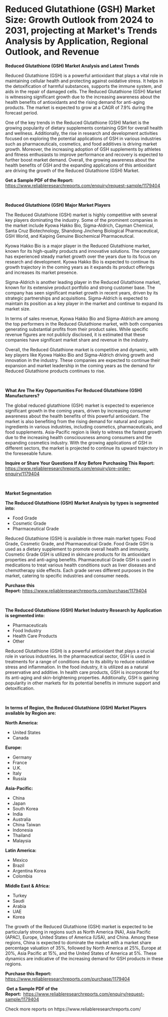 <p><h1>Reduced Glutathione (GSH) Market Size: Growth Outlook from 2024 to 2031, projecting at Market's Trends Analysis by Application, Regional Outlook, and Revenue</h1></p><p><strong>Reduced Glutathione (GSH) Market Analysis and Latest Trends</strong></p>
<p><p>Reduced Glutathione (GSH) is a powerful antioxidant that plays a vital role in maintaining cellular health and protecting against oxidative stress. It helps in the detoxification of harmful substances, supports the immune system, and aids in the repair of damaged cells. The Reduced Glutathione (GSH) Market is witnessing significant growth due to the increasing awareness about the health benefits of antioxidants and the rising demand for anti-aging products. The market is expected to grow at a CAGR of 7.9% during the forecast period.</p><p>One of the key trends in the Reduced Glutathione (GSH) Market is the growing popularity of dietary supplements containing GSH for overall health and wellness. Additionally, the rise in research and development activities focused on exploring the potential applications of GSH in various industries such as pharmaceuticals, cosmetics, and food additives is driving market growth. Moreover, the increasing adoption of GSH supplements by athletes and fitness enthusiasts to improve performance and recovery is expected to further boost market demand. Overall, the growing awareness about the health benefits of GSH and the expanding applications of this antioxidant are driving the growth of the Reduced Glutathione (GSH) Market.</p></p>
<p><strong>Get a Sample PDF of the Report:&nbsp;</strong> <a href="https://www.reliableresearchreports.com/enquiry/request-sample/1179404">https://www.reliableresearchreports.com/enquiry/request-sample/1179404</a></p>
<p>&nbsp;</p>
<p><strong>Reduced Glutathione (GSH) Major Market Players</strong></p>
<p><p>The Reduced Glutathione (GSH) market is highly competitive with several key players dominating the industry. Some of the prominent companies in the market include Kyowa Hakko Bio, Sigma-Aldrich, Cayman Chemical, Santa Cruz Biotechnology, Shandong Jincheng Biological Pharmaceutical, GSH World, and Kaiping Genuine Biochemical Pharmaceutical.</p><p>Kyowa Hakko Bio is a major player in the Reduced Glutathione market, known for its high-quality products and innovative solutions. The company has experienced steady market growth over the years due to its focus on research and development. Kyowa Hakko Bio is expected to continue its growth trajectory in the coming years as it expands its product offerings and increases its market presence.</p><p>Sigma-Aldrich is another leading player in the Reduced Glutathione market, known for its extensive product portfolio and strong customer base. The company has seen significant market growth in recent years, driven by its strategic partnerships and acquisitions. Sigma-Aldrich is expected to maintain its position as a key player in the market and continue to expand its market size.</p><p>In terms of sales revenue, Kyowa Hakko Bio and Sigma-Aldrich are among the top performers in the Reduced Glutathione market, with both companies generating substantial profits from their product sales. While specific revenue figures are not publicly disclosed, it is estimated that these companies have significant market share and revenue in the industry.</p><p>Overall, the Reduced Glutathione market is competitive and dynamic, with key players like Kyowa Hakko Bio and Sigma-Aldrich driving growth and innovation in the industry. These companies are expected to continue their expansion and market leadership in the coming years as the demand for Reduced Glutathione products continues to rise.</p></p>
<p>&nbsp;</p>
<p><strong>What Are The Key Opportunities For Reduced Glutathione (GSH) Manufacturers?</strong></p>
<p><p>The global reduced glutathione (GSH) market is expected to experience significant growth in the coming years, driven by increasing consumer awareness about the health benefits of this powerful antioxidant. The market is also benefiting from the rising demand for natural and organic ingredients in various industries, including cosmetics, pharmaceuticals, and food supplements. Asia-Pacific region is likely to witness the fastest growth due to the increasing health consciousness among consumers and the expanding cosmetics industry. With the growing applications of GSH in different sectors, the market is projected to continue its upward trajectory in the foreseeable future.</p></p>
<p><strong>Inquire or Share Your Questions If Any Before Purchasing This Report:</strong> <a href="https://www.reliableresearchreports.com/enquiry/pre-order-enquiry/1179404">https://www.reliableresearchreports.com/enquiry/pre-order-enquiry/1179404</a></p>
<p>&nbsp;</p>
<p><strong>Market Segmentation</strong></p>
<p><strong>The Reduced Glutathione (GSH) Market Analysis by types is segmented into:</strong></p>
<p><ul><li>Food Grade</li><li>Cosmetic Grade</li><li>Pharmaceutical Grade</li></ul></p>
<p><p>Reduced Glutathione (GSH) is available in three main market types: Food Grade, Cosmetic Grade, and Pharmaceutical Grade. Food Grade GSH is used as a dietary supplement to promote overall health and immunity. Cosmetic Grade GSH is utilized in skincare products for its antioxidant properties and anti-aging benefits. Pharmaceutical Grade GSH is used in medications to treat various health conditions such as liver diseases and chemotherapy side effects. Each grade serves different purposes in the market, catering to specific industries and consumer needs.</p></p>
<p><strong>Purchase this Report:&nbsp;</strong><a href="https://www.reliableresearchreports.com/purchase/1179404">https://www.reliableresearchreports.com/purchase/1179404</a></p>
<p>&nbsp;</p>
<p><strong>The Reduced Glutathione (GSH) Market Industry Research by Application is segmented into:</strong></p>
<p><ul><li>Pharmaceuticals</li><li>Food Industry</li><li>Health Care Products</li><li>Other</li></ul></p>
<p><p>Reduced Glutathione (GSH) is a powerful antioxidant that plays a crucial role in various industries. In the pharmaceutical sector, GSH is used in treatments for a range of conditions due to its ability to reduce oxidative stress and inflammation. In the food industry, it is utilized as a natural preservative and additive. In health care products, GSH is incorporated for its anti-aging and skin-brightening properties. Additionally, GSH is gaining popularity in other markets for its potential benefits in immune support and detoxification.</p></p>
<p>&nbsp;</p>
<p><strong>In terms of Region, the Reduced Glutathione (GSH) Market Players available by Region are:</strong></p>
<p>
    <p> <strong> North America: </strong>
        <ul>
            <li>United States</li>
            <li>Canada</li>
        </ul>
        </p> 
    <p> <strong> Europe: </strong>
        <ul>
            <li>Germany</li>
            <li>France</li>
            <li>U.K.</li>
            <li>Italy</li>
            <li>Russia</li>
        </ul>
        </p> 
    <p> <strong> Asia-Pacific: </strong>
        <ul>
            <li>China</li>
            <li>Japan</li>
            <li>South Korea</li>
            <li>India</li>
            <li>Australia</li>
            <li>China Taiwan</li>
            <li>Indonesia</li>
            <li>Thailand</li>
            <li>Malaysia</li>
        </ul>
        </p> 
    <p> <strong> Latin America: </strong>
        <ul>
            <li>Mexico</li>
            <li>Brazil</li>
            <li>Argentina Korea</li>
            <li>Colombia</li>
        </ul>
        </p> 
    <p> <strong> Middle East & Africa: </strong>
        <ul>
            <li>Turkey</li>
            <li>Saudi</li>
            <li>Arabia</li>
            <li>UAE</li>
            <li>Korea</li>
        </ul>
    </p>
    </p>
<p><p>The growth of the Reduced Glutathione (GSH) market is expected to be particularly strong in regions such as North America (NA), Asia Pacific (APAC), Europe, United States of America (USA), and China. Among these regions, China is expected to dominate the market with a market share percentage valuation of 35%, followed by North America at 25%, Europe at 20%, Asia Pacific at 15%, and the United States of America at 5%. These dynamics are indicative of the increasing demand for GSH products in these regions.</p></p>
<p><strong>Purchase this Report: </strong><a href="https://www.reliableresearchreports.com/purchase/1179404">https://www.reliableresearchreports.com/purchase/1179404</a></p>
<p>&nbsp;<strong>Get a Sample PDF of the Report:&nbsp;&nbsp;</strong><a href="https://www.reliableresearchreports.com/enquiry/request-sample/1179404">https://www.reliableresearchreports.com/enquiry/request-sample/1179404</a></p>
<p><strong></strong></p>
<p>Check more reports on https://www.reliableresearchreports.com/</p>